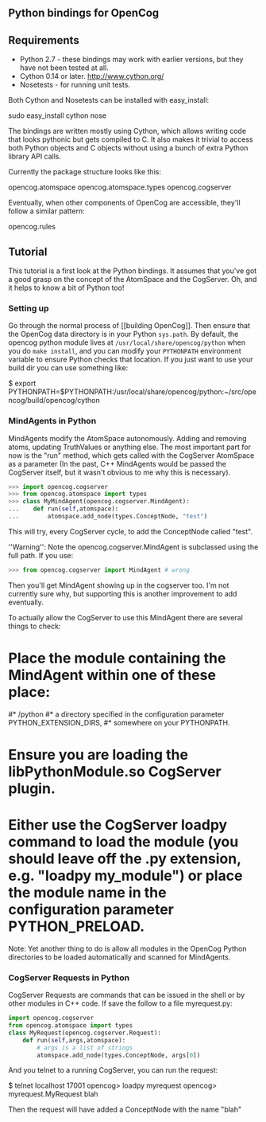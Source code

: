 Python bindings for OpenCog
---------------------------

## Requirements ##

* Python 2.7 - these bindings may work with earlier versions, but they have not been tested at all.
* Cython 0.14 or later. http://www.cython.org/
* Nosetests - for running unit tests.

Both Cython and Nosetests can be installed with easy_install:

 sudo easy_install cython nose

The bindings are written mostly using Cython, which allows writing
code that looks pythonic but gets compiled to C.  It also makes it
trivial to access both Python objects and C objects without using a
bunch of extra Python library API calls.

Currently the package structure looks like this:

 opencog.atomspace
 opencog.atomspace.types
 opencog.cogserver

Eventually, when other components of OpenCog are accessible, they'll
follow a similar pattern:

 opencog.rules

## Tutorial ##

This tutorial is a first look at the Python bindings. It assumes that
you've got a good grasp on the concept of the AtomSpace and the
CogServer. Oh, and it helps to know a bit of Python too!

### Setting up ###

Go through the normal process of [[building OpenCog]]. Then ensure that
the OpenCog data directory is in your Python `sys.path`. By
default, the opencog python module lives at
`/usr/local/share/opencog/python` when you do
`make install`, and you can modify your `PYTHONPATH`
environment variable to ensure Python checks that location. If you
just want to use your build dir you can use something like:

 $ export PYTHONPATH=$PYTHONPATH:/usr/local/share/opencog/python:~/src/opencog/build/opencog/cython

### MindAgents in Python ###

MindAgents modify the AtomSpace autonomously. Adding and removing atoms,
updating TruthValues or anything else. The most important part for now is
the "run" method, which gets called with the CogServer AtomSpace as a parameter
(In the past, C++ MindAgents would be passed the CogServer itself, but it
wasn't obvious to me why this is necessary).

```python
>>> import opencog.cogserver
>>> from opencog.atomspace import types
>>> class MyMindAgent(opencog.cogserver.MindAgent):
...    def run(self,atomspace):
...        atomspace.add_node(types.ConceptNode, "test")
```

This will try, every CogServer cycle, to add the ConceptNode called "test".

''Warning'': Note the opencog.cogserver.MindAgent is subclassed using the full
path. If you use:

```python
>>> from opencog.cogserver import MindAgent # wrong
```

Then you'll get MindAgent showing up in the cogserver too. I'm not currently
sure why, but supporting this is another improvement to add eventually.

To actually allow the CogServer to use this MindAgent there are several things to check:

# Place the module containing the MindAgent within one of these place:
#* <your OpenCog data directory>/python
#* a directory specified in the configuration parameter PYTHON_EXTENSION_DIRS,
#* somewhere on your PYTHONPATH.
# Ensure you are loading the libPythonModule.so CogServer plugin.
# Either use the CogServer loadpy command to load the module (you should leave off the .py extension, e.g. "loadpy my_module") or place the module name in  the configuration parameter PYTHON_PRELOAD.

Note: Yet another thing to do is allow all modules in the OpenCog Python
directories to be loaded automatically and scanned for MindAgents.

### CogServer Requests in Python ###

CogServer Requests are commands that can be issued in the shell or by other
modules in C++ code. If save the follow to a file myrequest.py:

```python
import opencog.cogserver
from opencog.atomspace import types
class MyRequest(opencog.cogserver.Request):
    def run(self,args,atomspace):
        # args is a list of strings
        atomspace.add_node(types.ConceptNode, args[0])
```

And you telnet to a running CogServer, you can run the request:

 $ telnet localhost 17001
 opencog> loadpy myrequest
 opencog> myrequest.MyRequest blah

Then the request will have added a ConceptNode with the name "blah"

